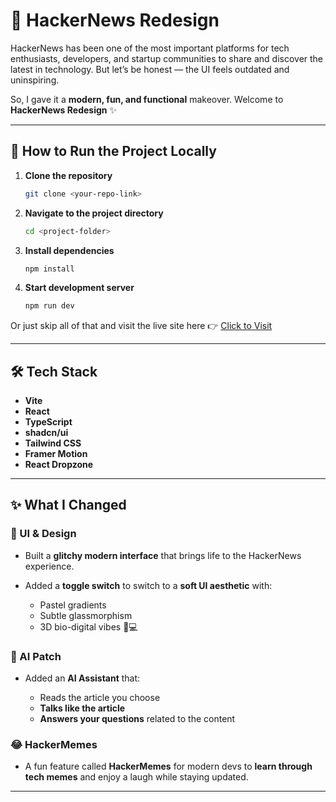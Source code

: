 # 🚀 HackerNews Redesign

HackerNews has been one of the most important platforms for tech enthusiasts, developers, and startup communities to share and discover the latest in technology. But let’s be honest — the UI feels outdated and uninspiring.

So, I gave it a **modern, fun, and functional** makeover. Welcome to **HackerNews Redesign** ✨


---

## 🔧 How to Run the Project Locally

1. **Clone the repository**
   ```bash
   git clone <your-repo-link>


2. **Navigate to the project directory**

   ```bash
   cd <project-folder>
   ```

3. **Install dependencies**

   ```bash
   npm install
   ```

4. **Start development server**

   ```bash
   npm run dev
   ```

Or just skip all of that and visit the live site here 👉 [Click to Visit]([https://your-vercel-url.vercel.app](https://hacker-news-redesign-eight.vercel.app/))

---

## 🛠 Tech Stack

* **Vite**
* **React**
* **TypeScript**
* **shadcn/ui**
* **Tailwind CSS**
* **Framer Motion**
* **React Dropzone**

---

## ✨ What I Changed

### 🎨 UI & Design

* Built a **glitchy modern interface** that brings life to the HackerNews experience.
* Added a **toggle switch** to switch to a **soft UI aesthetic** with:

  * Pastel gradients
  * Subtle glassmorphism
  * 3D bio-digital vibes 🌱💻

### 🤖 AI Patch

* Added an **AI Assistant** that:

  * Reads the article you choose
  * **Talks like the article**
  * **Answers your questions** related to the content

### 😂 HackerMemes

* A fun feature called **HackerMemes** for modern devs to **learn through tech memes** and enjoy a laugh while staying updated.

---





